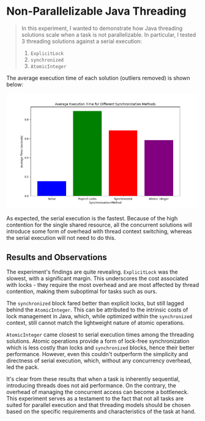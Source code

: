 # Non-Parallelizable Java Threading

> In this experiment, I wanted to demonstrate how Java threading solutions scale when a task is not parallelizable. In particular, I tested 3 threading solutions against a serial execution: 
> 1. `ExplicitLock`
> 2. `synchronized`
> 3. `AtomicInteger`

The average execution time of each solution (outliers removed) is shown below:

![Average Execution Time](results.png)

As expected, the serial execution is the fastest. Because of the high contention for the single shared resource, all the concurrent solutions will introduce some form of overhead with thread context switching, whereas the serial execution will not need to do this.

## Results and Observations 

The experiment's findings are quite revealing. `ExplicitLock` was the slowest, with a significant margin. This underscores the cost associated with locks - they require the most overhead and are most affected by thread contention, making them suboptimal for tasks such as ours.

The `synchronized` block fared better than explicit locks, but still lagged behind the `AtomicInteger`. This can be attributed to the intrinsic costs of lock management in Java, which, while optimized within the `synchronized` context, still cannot match the lightweight nature of atomic operations.

`AtomicInteger` came closest to serial execution times among the threading solutions. Atomic operations provide a form of lock-free synchronization which is less costly than locks and `synchronized` blocks, hence their better performance. However, even this couldn't outperform the simplicity and directness of serial execution, which, without any concurrency overhead, led the pack.

It's clear from these results that when a task is inherently sequential, introducing threads does not aid performance. On the contrary, the overhead of managing the concurrent access can become a bottleneck. This experiment serves as a testament to the fact that not all tasks are suited for parallel execution and that threading models should be chosen based on the specific requirements and characteristics of the task at hand.